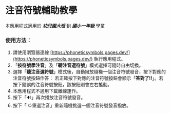 # 注音符號輔助教學

本應用程式適用於 ***幼兒園大班*** 到 ***國小一年級*** 學童

### 使用方法：
1. 請使用瀏覽器連線 [https://phoneticsymbols.pages.dev/](https://phoneticsymbols.pages.dev/) 執行應用程式。
2. 「**按符號學注音**」及「**聽注音選符號**」模式選擇可隨時自由切換。
3. 選擇「**聽注音選符號**」模式後，自動撥放隨機一個注音符號發音，按下對應的注音符號按鈕作答：
若正確按下對應的注音符號按鈕會顯示「**答對了!!**」。若按下錯誤的注音符號按鈕，該按鈕則會左右搖動。
4. 本應用程式不適用下載離線運作。
5. 按下「🔊」再次播放注音符號發音。
6. 按下「 ↻重選注音」重新隨機挑選一個注音符號發音撥放。
